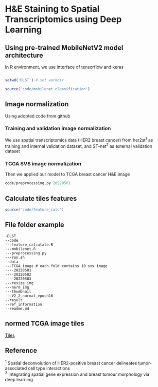 # H&E Staining to Spatial Transcriptomics using Deep Learning

## Using pre-trained MobileNetV2 model architecture

In R environment, we use interface of tensorflow and keras

```R

setwd('DLST') # set workdir

source('code/mobilenet_classification')
```

## Image normalization

Using adopted code from github

### Training and validation image normalization

We use spatial transcriptomics data (HER2 breast cancer) from her2st<sup>1</sup> as training and internal validation dataset, and ST-net<sup>2</sup> as external validation dataset

### TCGA SVS image normalization

Then we applied our model to TCGA breast cancer H&E image

```python
code/preprocessing.py 20220501
```

## Calculate tiles features

```R
source('code/feature_calc')
```

## File folder example

```
-DLST 
--code  
---feature_calculate.R  
---mobilenet.R  
---preprocessing.py 
---run.sh 
--data  
---TCGA_image # each fold contains 10 svs image
----20220501 
----20220502
----20220503
---resize_img 
---norm_img 
---thumbnail  
---V2_2_normal_epoch16  
--result  
--ref_information 
--readme.md
```

## normed TCGA image tiles

[Tiles](https://pan.baidu.com/s/1jf_9ckPXsCGwZGybsVfm8A?pwd=zdh5)

## Reference

<sup>1</sup> Spatial deconvolution of HER2-positive breast cancer delineates tumor-associated cell type interactions    
<sup>2</sup> Integrating spatial gene expression and breast tumour morphology via deep learning
